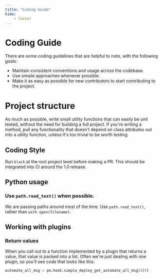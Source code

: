 ```yaml
---
title: "Coding Guide"
hide:
    - footer
---
```


# Coding Guide

There are some coding guidelines that are helpful to note, with the following goals:

- Maintain consistent conventions and usage across the codebase.
- Use simple approaches whenever possible.
- Make it as easy as possible for new contributors to start contributing to the project.

# Project structure

As much as possible, write small utility functions that can easily be unit tested, without the need for building a full project. If you're writing a method, pull any functionality that doesn't depend on class attributes out into a utility function, unless it's too trivial to be worth testing.

## Coding Style

Run `black` at the root project level before making a PR. This should be integrated into CI around the 1.0 release.

## Python usage

### Use `path.read_text()` when possible.

We are passing paths around most of the time. Use `path.read_text()`, rather than `with open(filename)`.


## Working with plugins

### Return values

When you call out to a function implemented by a plugin that returns a value, that value is packed into a list. Often we're just dealing with one plugin, so you'll see code that looks like this:

```python
automate_all_msg = pm.hook.simple_deploy_get_automate_all_msg()[0]
```